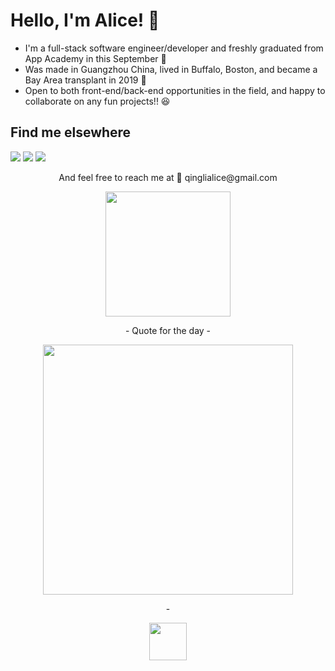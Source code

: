 <h1>Hello, I'm Alice! 👋</h1>

* I'm a full-stack software engineer/developer and freshly graduated from App Academy in this September 📣
* Was made in Guangzhou China, lived in Buffalo, Boston, and became a Bay Area transplant in 2019 🌱 
* Open to both front-end/back-end opportunities in the field, and happy to collaborate on any fun projects!! 😆


## Find me elsewhere 
  [<img src="https://img.shields.io/badge/GitHub-100000?style=for-the-badge&logo=github&logoColor=white" />](https://github.com/alice886)
  [<img src="https://img.shields.io/badge/LinkedIn-0077B5?style=for-the-badge&logo=linkedin&logoColor=white" />](https://www.linkedin.com/in/alice886/)
  [<img src="https://img.shields.io/badge/AngelList-000000?style=for-the-badge&logo=AngelList&logoColor=white" />](https://angel.co/u/alice886)

<p align="center">
And feel free to reach me at   📧  qinglialice@gmail.com
</p>


<p align="center">
 <img src="https://github-readme-stats.vercel.app/api/top-langs?username=alice886&layout=compact" height="200"/>
</p>
 
<p align="center">
  - Quote for the day -
</p>
<p align="center">
  <img src="https://user-images.githubusercontent.com/93701088/191866117-7e431623-2264-4986-83ef-0fec96dfa9bc.jpeg" width="400"/>
</p>

<p align="center">
  -
</p>

<p align="center">
  <img src="https://c.tenor.com/OtbKZCk_Y-EAAAAC/kermit-the-frog-typewriter.gif" height="60"/>
</p>
